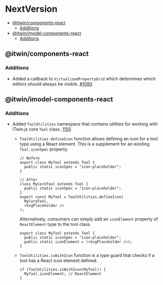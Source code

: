 # NextVersion <!-- omit from toc -->

- [@itwin/components-react](#itwincomponents-react)
  - [Additions](#additions)
- [@itwin/imodel-components-react](#itwinimodel-components-react)
  - [Additions](#additions-1)

## @itwin/components-react

### Additions

- Added a callback to `VirtualizedPropertyGrid` which determines which editors should always be visible. [#1090](https://github.com/iTwin/appui/pull/1090)

## @itwin/imodel-components-react

### Additions

- Added `ToolUtilities` namespace that contains utilities for working with iTwin.js core `Tool` class. [1150](https://github.com/iTwin/appui/pull/1150)

  - `ToolUtilities.defineIcon` function allows defining an icon for a tool type using a React element. This is a supplement for an existing `Tool.iconSpec` property.

    ```tsx
    // Before
    export class MyTool extends Tool {
      public static iconSpec = "icon-placeholder";
    }

    // After
    class MyCoreTool extends Tool {
      public static iconSpec = "icon-placeholder";
    }
    export const MyTool = ToolUtilities.defineIcon(
      MyCoreTool,
      <SvgPlaceholder />
    );
    ```

    Alternatively, consumers can simply add an `iconElement` property of `ReactElement` type to the tool class.

    ```tsx
    export class MyTool extends Tool {
      public static iconSpec = "icon-placeholder";
      public static iconElement = (<SvgPlaceholder />);
    }
    ```

  - `ToolUtilities.isWithIcon` function is a type guard that checks if a tool has a React icon element defined.

    ```tsx
    if (ToolUtilities.isWithIcon(MyTool)) {
      MyTool.iconElement; // ReactElement
    }
    ```
